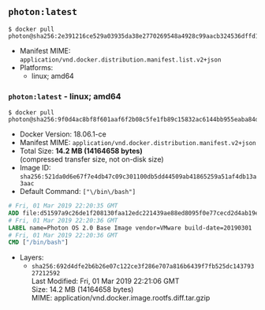 ## `photon:latest`

```console
$ docker pull photon@sha256:2e391216ce529a03935da38e2770269548a4928c99aacb324536dffd140945ff
```

-	Manifest MIME: `application/vnd.docker.distribution.manifest.list.v2+json`
-	Platforms:
	-	linux; amd64

### `photon:latest` - linux; amd64

```console
$ docker pull photon@sha256:9f0d4ac8bf8f601aaf6f2b08c5fe1fb89c15832ac6144bb955eaba84d24852db
```

-	Docker Version: 18.06.1-ce
-	Manifest MIME: `application/vnd.docker.distribution.manifest.v2+json`
-	Total Size: **14.2 MB (14164658 bytes)**  
	(compressed transfer size, not on-disk size)
-	Image ID: `sha256:521da0d6e67f7e4db47c09c301100db5dd44509ab41865259a51af4db13a3aac`
-	Default Command: `["\/bin\/bash"]`

```dockerfile
# Fri, 01 Mar 2019 22:20:35 GMT
ADD file:d51597a9c26de1f208130faa12edc221439ae88ed8095f0e77cecd2d4ab19e40 in / 
# Fri, 01 Mar 2019 22:20:36 GMT
LABEL name=Photon OS 2.0 Base Image vendor=VMware build-date=20190301
# Fri, 01 Mar 2019 22:20:36 GMT
CMD ["/bin/bash"]
```

-	Layers:
	-	`sha256:692d4dfe2b6b26e07c122ce3f286e707a816b6439f7fb525dc14379327212592`  
		Last Modified: Fri, 01 Mar 2019 22:21:06 GMT  
		Size: 14.2 MB (14164658 bytes)  
		MIME: application/vnd.docker.image.rootfs.diff.tar.gzip
